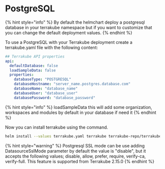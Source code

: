 # PostgreSQL

{% hint style="info" %}
By default the helmchart deploy a postgresql database in your terrakube namespace but if you want to customize that you can change the default deployment values.
{% endhint %}

To use a PostgreSQL with your Terrakube deployment create a terrakube.yaml file with the following content:

```yaml
## Terrakube API properties
api:
  defaultDatabase: false
  loadSampleData: false
  properties:
    databaseType: "POSTGRESQL"
    databaseHostname: "server_name.postgres.database.com"
    databaseName: "database_name"
    databaseUser: "database_user"
    databasePassword: "database_password"

```

{% hint style="info" %}
loadSampleData this will add some organization, workspaces and modules by default in your database if need it
{% endhint %}

Now you can install terrakube using the command.

```bash
helm install --values terrakube.yaml terrakube terrakube-repo/terrakube -n terrakube
```

{% hint style="warning" %}
Postgresql SSL mode can be use adding DatasourceSslMode parameter by default the value is "disable", but it accepts the following values; disable, allow, prefer, require, verify-ca, verify-full. This feature is supported from Terrakube 2.15.0
{% endhint %}
